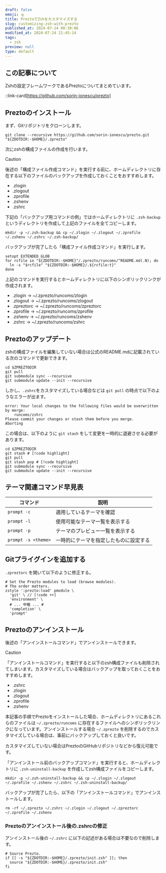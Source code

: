 ```yaml
---
draft: false
emoji: 🛸
title: PreztoでZshをカスタマイズする
slug: customizing-zsh-with-prezto
published_at: 2024-07-24 00:30:06
modified_at: 2024-07-24 21:45:14
tags:
  - zsh
preview: null
type: default
---
```


## この記事について

Zshの設定フレームワークであるPreztoについてまとめています。

::link-card[https://github.com/sorin-ionescu/prezto]

## Preztoのインストール

まず、Gitリポジトリをクローンします。

```sh:Terminal
git clone --recursive https://github.com/sorin-ionescu/prezto.git "${ZDOTDIR:-$HOME}/.zprezto"
```

次にzshの構成ファイルの作成を行います。

> [!CAUTION]
> 後述の「構成ファイル作成コマンド」を実行する前に、ホームディレクトリに存在する以下のファイルのバックアップを作成しておくことをおすすめします。
>
> - .zlogin
> - .zlogout
> - .zprofile
> - .zshenv
> - .zshrc
>
> 下記の「バックアップ用コマンドの例」ではホームディレクトリに `.zsh-backup`というディレクトリを作成して上記のファイルを全てコピーします。
>
> ```sh:バックアップ用コマンドの例
> mkdir -p ~/.zsh-backup && cp ~/.zlogin ~/.zlogout ~/.zprofile ~/.zshenv ~/.zshrc ~/.zsh-backup/
> ```

バックアップが完了したら「構成ファイル作成コマンド」を実行します。

```sh:構成ファイル作成コマンド
setopt EXTENDED_GLOB
for rcfile in "${ZDOTDIR:-$HOME}"/.zprezto/runcoms/^README.md(.N); do
  ln -s "$rcfile" "${ZDOTDIR:-$HOME}/.${rcfile:t}"
done
```

上記のコマンドを実行するとホームディレクトリに以下のシンボリックリンクが作成されます。

- .zlogin -> ~/.zprezto/runcoms/zlogin
- .zlogout -> ~/.zprezto/runcoms/zlogout
- .zpreztorc -> ~/.zprezto/runcoms/zpreztorc
- .zprofile -> ~/.zprezto/runcoms/zprofile
- .zshenv -> ~/.zprezto/runcoms/zshenv
- .zshrc -> ~/.zprezto/runcoms/zshrc

## Preztoのアップデート

zshの構成ファイルを編集していない場合は公式のREADME.mdに記載されている次のコマンドで更新できます。

```sh:Terminal
cd $ZPREZTODIR
git pull
git submodule sync --recursive
git submodule update --init --recursive
```

しかし、`.zshrc`をカスタマイズしている場合などは `git pull` の時点で以下のようなエラーが出ます。

```text
error: Your local changes to the following files would be overwritten by merge:
    runcoms/zshrc
Please commit your changes or stash them before you merge.
Aborting
```

この場合は、以下のように `git stash` をして変更を一時的に退避させる必要があります。

```sh:Terminal
cd $ZPREZTODIR
git stash # [!code highlight]
git pull
git stash pop # [!code highlight]
git submodule sync --recursive
git submodule update --init --recursive
```

## テーマ関連コマンド早見表

| コマンド            | 説明                                   |
| ------------------- | -------------------------------------- |
| `prompt -c`         | 適用しているテーマを確認               |
| `prompt -l`         | 使用可能なテーマ一覧を表示する         |
| `prompt -p`         | テーマのプレビュー一覧を表示する       |
| `prompt -s <theme>` | 一時的にテーマを指定したものに設定する |

## Gitプライグインを追加する

`.zpreztorc` を開いて以下のように修正する。

```text:.zpreztorc
# Set the Prezto modules to load (browse modules).
# The order matters.
zstyle ':prezto:load' pmodule \
  'git' \ // [!code ++]
  'environment' \
  # ... 中略 ... #
  'completion' \
  'prompt'
```

## Preztoのアンインストール

後述の「アンインストールコマンド」でアンインストールできます。

> [!CAUTION]
> 「アンインストールコマンド」を実行すると以下のzsh構成ファイルも削除されてしまいます。カスタマイズしている場合はバックアップを取っておくことをおすすめします。
>
> - .zshrc
> - .zlogin
> - .zlogout
> - .zprofile
> - .zshenv
>
> 本記事の手順でPreztoをインストールした場合、ホームディレクトリにあるこれらのファイルは `~/.zprezto/runcoms` に存在するファイルへのシンボリックリンクになっています。アンインストールする場合 `~/.zprezto` を削除するのでカスタマイズしている場合は、事前にバックアップしておくと良いです。
>
> カスタマイズしていない場合はPreztoのGitHubリポジトリなどから復元可能です。

「アンインストール前のバックアップコマンド」を実行すると、ホームディレクトリに `.zsh-uninstall-backup` を作成してzsh構成ファイルをコピーします。

```sh:アンインストール前のバックアップコマンド
mkdir -p ~/.zsh-uninstall-backup && cp ~/.zlogin ~/.zlogout ~/.zprofile ~/.zshenv ~/.zshrc ~/.zsh-uninstall-backup/
```

バックアップが完了したら、以下の「アンインストールコマンド」でアンインストールします。

```sh:アンインストールコマンド
rm -rf ~/.zprezto ~/.zshrc ~/.zlogin ~/.zlogout ~/.zpreztorc ~/.zprofile ~/.zshenv
```

### Preztoのアンインストール後の.zshrcの修正

アンインストール後の `~/.zshrc` に以下の記述がある場合は不要なので削除します。

```sh:.zshrc
# Source Prezto.
if [[ -s "${ZDOTDIR:-$HOME}/.zprezto/init.zsh" ]]; then
  source "${ZDOTDIR:-$HOME}/.zprezto/init.zsh"
fi
```
